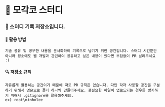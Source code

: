 # 🎨 모각코 스터디

### 📝 스터디 기록 저장소입니다.

#### 🎈 활용 방법

    기술 공유 및 공부한 내용을 문서화하여 기록으로 남기기 위한 공간입니다. 스터디 시간뿐만 아니라 평소에도 웹 개발과 관련하여 공유하고 싶은 내용이 있다면 부담없이 PR 날려주세요 :)

#### 🔍 저장소 규칙

    자유롭게 활용하는 공간이기 때문에 따로 PR 규칙은 없습니다. 다만 각자 사용할 공간을 구분하기 위해서 영문으로 폴더 하나씩 만들어주세요. 불필요한 파일이 업로드되는 경우를 방지하기 위해서 .gitignore을 활용해주세요.
    ex) root\minholee
